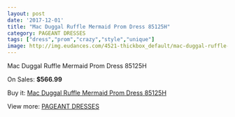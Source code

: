 ```yaml
---
layout: post
date: '2017-12-01'
title: "Mac Duggal Ruffle Mermaid Prom Dress 85125H"
category: PAGEANT DRESSES
tags: ["dress","prom","crazy","style","unique"]
image: http://img.eudances.com/4521-thickbox_default/mac-duggal-ruffle-mermaid-prom-dress-85125h.jpg
---
```

Mac Duggal Ruffle Mermaid Prom Dress 85125H

On Sales: **$566.99**
<a href="https://www.eudances.com/en/pageant-dresses/1511-mac-duggal-ruffle-mermaid-prom-dress-85125h.html"><amp-img layout="responsive" width="600" height="600" src="//img.eudances.com/4521-thickbox_default/mac-duggal-ruffle-mermaid-prom-dress-85125h.jpg" alt="Mac Duggal Ruffle Mermaid Prom Dress 85125H 0" /></a>
<a href="https://www.eudances.com/en/pageant-dresses/1511-mac-duggal-ruffle-mermaid-prom-dress-85125h.html"><amp-img layout="responsive" width="600" height="600" src="//img.eudances.com/4523-thickbox_default/mac-duggal-ruffle-mermaid-prom-dress-85125h.jpg" alt="Mac Duggal Ruffle Mermaid Prom Dress 85125H 1" /></a>
<a href="https://www.eudances.com/en/pageant-dresses/1511-mac-duggal-ruffle-mermaid-prom-dress-85125h.html"><amp-img layout="responsive" width="600" height="600" src="//img.eudances.com/4522-thickbox_default/mac-duggal-ruffle-mermaid-prom-dress-85125h.jpg" alt="Mac Duggal Ruffle Mermaid Prom Dress 85125H 2" /></a>

Buy it: [Mac Duggal Ruffle Mermaid Prom Dress 85125H](https://www.eudances.com/en/pageant-dresses/1511-mac-duggal-ruffle-mermaid-prom-dress-85125h.html "Mac Duggal Ruffle Mermaid Prom Dress 85125H")

View more: [PAGEANT DRESSES](https://www.eudances.com/en/16-pageant-dresses "PAGEANT DRESSES")